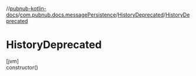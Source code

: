 //[pubnub-kotlin-docs](../../../index.md)/[com.pubnub.docs.messagePersistence](../index.md)/[HistoryDeprecated](index.md)/[HistoryDeprecated](-history-deprecated.md)

# HistoryDeprecated

[jvm]\
constructor()
